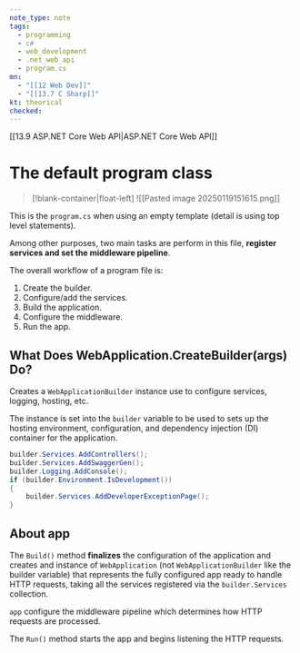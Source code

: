 ```yaml
---
note_type: note
tags:
  - programming
  - c#
  - web_development
  - .net_web_api
  - program.cs
mn:
  - "[[12 Web Dev]]"
  - "[[13.7 C Sharp]]"
kt: theorical
checked:
---
```

[[13.9 ASP.NET Core Web API|ASP.NET Core Web API]]

# The default program class 
>[!blank-container|float-left]
>![[Pasted image 20250119151615.png]]

This is the `program.cs` when using an empty template (detail is using top level statements).

Among other purposes, two main tasks are perform in this file, **register services and set the middleware pipeline**. 

The overall workflow of a program file is:
1. Create the builder.
2. Configure/add the services.
3. Build the application.
4. Configure the middleware.
5. Run the app.

## What Does WebApplication.CreateBuilder(args) Do?
Creates a `WebApplicationBuilder` instance use to configure services, logging, hosting, etc.

The instance is set into the `builder` variable to be used to sets up the hosting environment, configuration, and dependency injection (DI) container for the application.

```c#
builder.Services.AddControllers();
builder.Services.AddSwaggerGen();
builder.Logging.AddConsole();
if (builder.Environment.IsDevelopment())
{
    builder.Services.AddDeveloperExceptionPage();
}
```

## About app
The `Build()` method **finalizes** the configuration of the application and creates and instance of `WebApplication` (not `WebApplicationBuilder` like the builder variable) that represents the fully configured app ready to handle HTTP requests, taking all the services registered via the `builder.Services` collection.

`app` configure the middleware pipeline which determines how HTTP requests are processed. 

The `Run()` method starts the app and begins listening the HTTP requests. 
